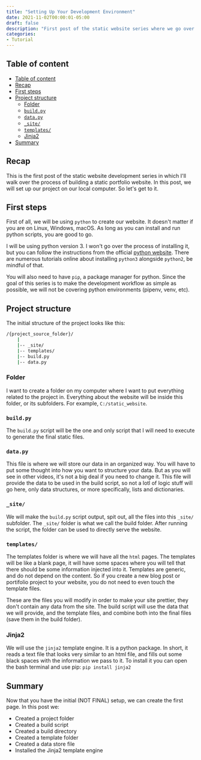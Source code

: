 ```yaml
---
title: "Setting Up Your Development Environment"
date: 2021-11-02T00:00:01-05:00
draft: false
description: "First post of the static website series where we go over the process of building a static portfolio website. Here, we will set up our project on our local computer."
categories:
- Tutorial
---
```


## Table of content

- [Table of content](#table-of-content)
- [Recap](#recap)
- [First steps](#first-steps)
- [Project structure](#project-structure)
  - [Folder](#folder)
  - [`build.py`](#buildpy)
  - [`data.py`](#datapy)
  - [`_site/`](#_site)
  - [`templates/`](#templates)
  - [Jinja2](#jinja2)
- [Summary](#summary)

## Recap

This is the first post of the static website development series in which I'll walk over the process of building a static portfolio website. In this post, we will set up our project on our local computer. So let's get to it.

## First steps

First of all, we will be using `python` to create our website. It doesn't matter if you are on Linux, Windows, macOS. As long as you can install and run python scripts, you are good to go.

I will be using python version 3. I won't go over the process of installing it, but you can follow the instructions from the official [python website](https://www.python.org). There are numerous tutorials online about installing `python3` alongside `python2`, be mindful of that.

You will also need to have `pip`, a package manager for python. Since the goal of this series is to make the development workflow as simple as possible, we will not be covering python environments (pipenv, venv, etc).

## Project structure

The initial structure of the project looks like this:

```bash
/{project_source_folder}/
    |
    |-- _site/
    |-- templates/
    |-- build.py
    |-- data.py
```

### Folder

I want to create a folder on my computer where I want to put everything related to the project in. Everything about the website will be inside this folder, or its subfolders. For example, `C:/static_website`.

### `build.py`

The `build.py` script will be the one and only script that I will need to execute to generate the final static files.

### `data.py`

This file is where we will store our data in an organized way. You will have to put some thought into how you want to structure your data. But as you will see in other videos, it's not a big deal if you need to change it. This file will provide the data to be used in the build script, so not a lotl of logic stuff will go here, only data structures, or more specifically, lists and dictionaries.

### `_site/`

We will make the `build.py` script output, spit out, all the files into this `_site/` subfolder. The `_site/` folder is what we call the build folder. After running the script, the folder can be used to directly serve the website.

### `templates/`

The templates folder is where we will have all the `html` pages. The templates will be like a blank page, it will have some spaces where you will tell that there should be some information injected into it. Templates are generic, and do not depend on the content. So if you create a new blog post or portifolio project to your website, you do not need to even touch the template files.

These are the files you will modify in order to make your site prettier, they don't contain any data from the site. The build script will use the data that we will provide, and the template files, and combine both into the final files (save them in the build folder).

### Jinja2

We will use the `jinja2` template engine. It is a python package. In short, it reads a text file that looks very similar to an html file, and fills out some black spaces with the information we pass to it. To install it you can open the bash terminal and use pip:
`pip install jinja2`

## Summary

Now that you have the initial (NOT FINAL) setup, we can create the first page. In this post we:

- Created a project folder
- Created a build script
- Created a build directory
- Created a template folder
- Created a data store file
- Installed the Jinja2 template engine

